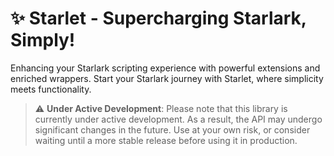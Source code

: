 # :sparkles: Starlet - Supercharging Starlark, Simply!

Enhancing your Starlark scripting experience with powerful extensions and enriched wrappers. Start your Starlark journey with Starlet, where simplicity meets functionality.

> :warning: **Under Active Development**: Please note that this library is currently under active development. As a result, the API may undergo significant changes in the future. Use at your own risk, or consider waiting until a more stable release before using it in production.
